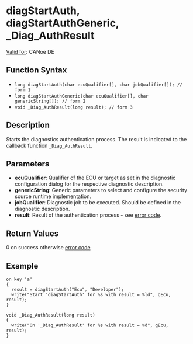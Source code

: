 # diagStartAuth, diagStartAuthGeneric, _Diag_AuthResult

[Valid for](../../../Shared/FeatureAvailability.md):  CANoe DE

## Function Syntax

- `long diagStartAuth(char ecuQualifier[], char jobQualifier[]); // form 1`
- `long diagStartAuthGeneric(char ecuQualifier[], char genericString[]); // form 2`
- `void _Diag_AuthResult(long result); // form 3`

## Description

Starts the diagnostics authentication process. The result is indicated to the callback function `_Diag_AuthResult`.

## Parameters

- **ecuQualifier**: Qualifier of the ECU or target as set in the diagnostic configuration dialog for the respective diagnostic description.
- **genericString**: Generic parameters to select and configure the security source runtime implementation.
- **jobQualifier**: Diagnostic job to be executed. Should be defined in the diagnostic description.
- **result**: Result of the authentication process - see [error code](../CAPLfunctionsDiagnosticsErrorCode.md).

## Return Values

0 on success otherwise [error code](../CAPLfunctionsDiagnosticsErrorCode.md)

## Example

```plaintext
on key 'a'
{
  result = diagStartAuth("Ecu", "Developer");
  write("Start 'diagStartAuth' for %s with result = %ld", gEcu, result);
}

void _Diag_AuthResult(long result)
{
  write("On '_Diag_AuthResult' for %s with result = %d", gEcu, result);
}
```
